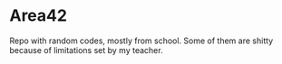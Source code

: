 # Area42
Repo with random codes, mostly from school. Some of them are shitty because of limitations set by my teacher.

